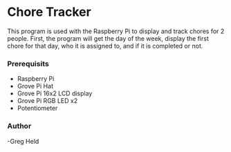 # Chore Tracker
This program is used with the Raspberry Pi to display and track chores for 2 people. First, the program will get the day of the week, display the first chore for that day, who it is assigned to, and if it is completed or not. 

### Prerequisits
- Raspberry Pi
- Grove Pi Hat
- Grove Pi 16x2 LCD display
- Grove Pi RGB LED x2
- Potentiometer

### Author
-Greg Held

